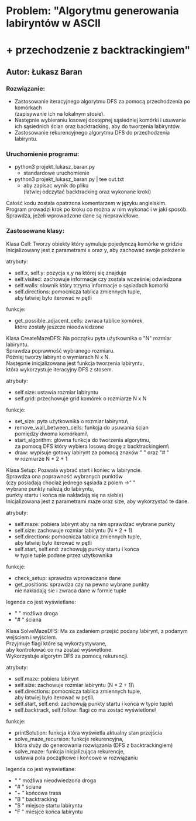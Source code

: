 # Problem: "Algorytmu generowania labiryntów w ASCII

# + przechodzenie z backtrackingiem"

## Autor: Łukasz Baran

### Rozwiązanie:

- Zastosowanie iteracyjnego algorytmu DFS za pomocą przechodzenia po komórkach\
  (zapisywanie ich na lokalnym stosie).
- Następnie wybieraniu losowej dostępnej sąsiedniej komórki i usuwanie\
  ich sąsiednich ścian oraz backtracking, aby do tworzenia labiryntów.
- Zastosowanie rekurencyjnego algorytmu DFS do przechodzenia labiryntu.

### Uruchomienie programu:

- python3 projekt_lukasz_baran.py
  - standardowe uruchomienie
- python3 projekt_lukasz_baran.py | tee out.txt
  - aby zapisac wynik do pliku\
    (łatwiej odczytać backtracking oraz wykonane kroki)

Całość kodu została opatrzona komentarzem w języku angielskim.\
Program prowadzi krok po kroku co można w nim wykonać i w jaki sposób.\
Sprawdza, jeżeli wprowadzone dane są nieprawidłowe.

### Zastosowane klasy:

Klasa Cell:
Tworzy obiekty który symuluje pojedynczą komórke w gridzie\
Inicjalizowany jest z parametrami x oraz y, aby zachować swoje położenie

atrybuty:

- self.x, self.y: pozycja x,y na której się znajduje
- self.visited: zachowuje informacje czy została wcześniej odwiedzona
- self.walls: slownik który trzyma informacje o sąsiadach komorki
- self.directions: pomocnicza tablica zmiennych tuple,\
  aby łatwiej było iterować w pętli

funkcje:

- get_possible_adjacent_cells: zwraca tablice komórek,\
  które zostały jeszcze nieodwiedzone

Klasa CreateMazeDFS:
Na początku pyta użytkownika o "N" rozmiar labiryntu.\
Sprawdza poprawność wybranego rozmiaru.\
Później tworzy labirynt o wymiarach N x N.\
Następnie inicjalizowana jest funkcja tworzenia labiryntu,\
która wykorzystuje iteracyjny DFS z stosem.

atrybuty:

- self.size: ustawia rozmiar labiryntu
- self.grid: przechowuje grid komórek o rozmiarze N x N

funkcje:

- set_size: pyta użytkownika o rozmiar labiryntu\
- remove_wall_between_cells: funkcja do usuwania ścian\
  pomiędzy dwoma komórkami\
- start_algorithm: główna funkcja do tworzenia algorytmu,\
  za pomocą DFS który wybiera losową drogę z backtrackingiem\
- draw: wypisuje gotowy labirynt za pomocą znaków " " oraz "# "\
  w rozmiarze N \* 2 + 1

Klasa Setup:
Pozwala wybrać start i koniec w labiryncie.\
Sprawdza ona poprawność wybranych punktów\
(czy posiadają chociaż jednego sąsiada z polem ->" "\
wybrane punkty należą do labiryntu,\
punkty startu i końca nie nakładają się na siebie)\
Inicjalizowana jest z parametrami maze oraz size, aby wykorzystać te dane.

atrybuty:

- self.maze: pobiera labirynt aby na nim sprawdzać wybrane punkty
- self.size: zachowuje rozmiar labiryntu (N \* 2 + 1)
- self.directions: pomocnicza tablica zmiennych tuple,\
  aby łatwiej było iterować w pętli
- self.start, self.end: zachowują punkty startu i końca\
   w typie tuple podane przez użytkownika

funkcje:

- check_setup: sprawdza wprowadzane dane
- get_positions: sprawdza czy na pewno wybrane punkty\
  nie nakładają sie i zwraca dane w formie tuple

legenda co jest wyświetlane:

- " " możliwa droga
- "# " ściana

Klasa SolveMazeDFS:
Ma za zadaniem przejść podany labirynt, z podanym wejściem i wyjściem.\
Przyjmuje flagi które są wykorzystywane,\
aby kontrolować co ma zostać wyświetlone.\
Wykorzystuje algorytm DFS za pomocą rekurencji.

atrybuty:

- self.maze: pobiera labirynt
- self.size: zachowuje rozmiar labiryntu (N \* 2 + 1)\
- self.directions: pomocnicza tablica zmiennych tuple,\
  aby łatwiej było iterować w pętli\
- self.start, self.end: zachowują punkty startu i końca w typie tuple\
- self.backtrack, self.follow: flagi co ma zostać wyświetlone\

funkcje:

- printSolution: funkcja która wyświetla aktualny stan przejścia
- solve_maze_recursion: funkcje rekurencyjna,\
  która służy do generowania rozwiązania (DFS z backtrackingiem)
- solve_maze: funkcja inicjalizująca rekurencje,\
  ustawia pola początkowe i końcowe w rozwiązaniu

legenda co jest wyświetlane:

- " " możliwa nieodwiedzona droga
- "# " ściana
- "+ " końcowa trasa
- "B " backtracking
- "S " miejsce startu labiryntu
- "F " miesjce końca labiryntu
